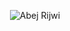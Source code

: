 <p align="center">
<img src="https://www.canva.com/design/DAGkNoY3rtg/p1dNxewIjKJDzvBv2yDTZA/view?utm_content=DAGkNoY3rtg&utm_campaign=designshare&utm_medium=link2&utm_source=uniquelinks&utlId=h4cbc215f4d" alt="Abej Rijwi " />
</p>

